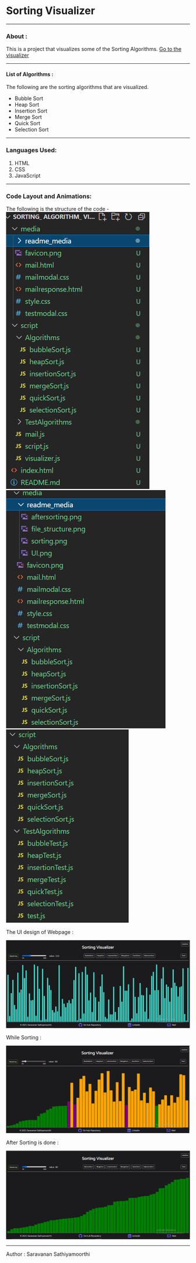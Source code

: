 # Sorting Visualizer

---

### About :

This is a project that visualizes some of the Sorting Algorithms.
[Go to the visualizer](./index.html)

---

#### List of Algorithms :

The following are the sorting algorithms that are visualized.

- Bubble Sort
- Heap Sort
- Insertion Sort
- Merge Sort
- Quick Sort
- Selection Sort

---

### Languages Used:

1. HTML
2. CSS
3. JavaScript

---

### Code Layout and Animations:

The following is the structure of the code -
![file structure](./media/readme_media/file_structure.png)
![file structure](./media/readme_media/file_structure2.png)
![file structure](./media/readme_media/file_structure3.png)

The UI design of Webpage :

![UI](./media/readme_media/UI.png)

While Sorting :

![Sorting](./media/readme_media/sorting.png)

After Sorting is done :

![After Sorting](./media/readme_media/aftersorting.png)

---

<footer>
Author : Saravanan Sathiyamoorthi
